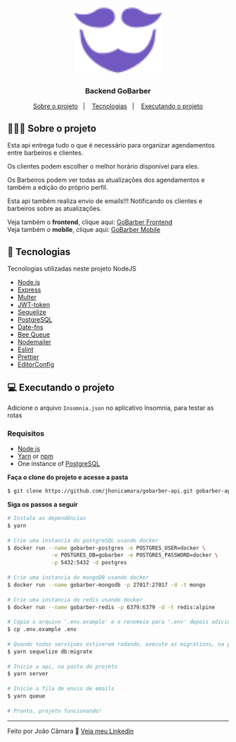 <h1 align="center">
	<img alt="GoStack" src=".github/logo.svg" width="200px" />
</h1>

<h3 align="center">
  Backend GoBarber
</h3>


<p align="center">
  <a href="#-Sobre-o-projeto">Sobre o projeto</a>&nbsp;&nbsp;&nbsp;|&nbsp;&nbsp;&nbsp;
  <a href="#-Tecnologias">Tecnologias</a>&nbsp;&nbsp;&nbsp;|&nbsp;&nbsp;&nbsp;
  <a href="#-Executando-o-projeto">Executando o projeto</a>
</p>


## 💇🏻‍♂️ Sobre o projeto

Esta api entrega tudo o que é necessário para organizar agendamentos entre barbeiros e clientes.

Os clientes podem escolher o melhor horário disponível para eles.

Os Barbeiros podem ver todas as atualizações dos agendamentos e também a edição do próprio perfil.

Esta api também realiza envio de emails!!! Notificando os clientes e barbeiros sobre as atualizações.

Veja também o **frontend**, clique aqui: [GoBarber Frontend](https://github.com/jhonicamara/gobarber-web)<br />
Veja também o **mobile**, clique aqui: [GoBarber Mobile](https://github.com/jhonicamara/gobarber-mobile)

## 🚀 Tecnologias

Tecnologias utilizadas neste projeto NodeJS

- [Node.js](https://nodejs.org/en/)
- [Express](https://expressjs.com/pt-br/)
- [Multer](https://github.com/expressjs/multer)
- [JWT-token](https://jwt.io/)
- [Sequelize](https://sequelize.org/master/)
- [PostgreSQL](https://www.postgresql.org/)
- [Date-fns](https://date-fns.org/)
- [Bee Queue](https://github.com/bee-queue/bee-queue)
- [Nodemailer](https://nodemailer.com/about/)
- [Eslint](https://eslint.org/)
- [Prettier](https://prettier.io/)
- [EditorConfig](https://editorconfig.org/)

## 💻 Executando o projeto

Adicione o arquivo `Insomnia.json` no aplicativo Insomnia, para testar as rotas

### Requisitos

- [Node.js](https://nodejs.org/en/)
- [Yarn](https://classic.yarnpkg.com/) or [npm](https://www.npmjs.com/)
- One instance of [PostgreSQL](https://www.postgresql.org/)

**Faça o clone do projeto e acesse a pasta**

```bash
$ git clone https://github.com/jhonicamara/gobarber-api.git gobarber-api && cd gobarber-api
```

**Siga os passos a seguir**

```bash
# Instale as dependências
$ yarn

# Crie uma instancia do postgreSQL usando docker
$ docker run --name gobarber-postgres -e POSTGRES_USER=docker \
              -e POSTGRES_DB=gobarber -e POSTGRES_PASSWORD=docker \
              -p 5432:5432 -d postgres

# Crie uma instancia do mongoDB usando docker
$ docker run --name gobarber-mongodb -p 27017:27017 -d -t mongo

# Crie uma instancia do redis usando docker
$ docker run --name gobarber-redis -p 6379:6379 -d -t redis:alpine

# Copie o arquivo '.env.example' e o renomeie para '.env' depois adicione os valores das variaveis ambiente.
$ cp .env.example .env

# Quando todos serviçoes estiverem rodando, execute as migrations, na pasta do projeto.
$ yarn sequelize db:migrate

# Inicie a api, na pasta do projeto
$ yarn server

# Inicie a fila de envio de emails
$ yarn queue

# Pronto, projeto funcionando!
```
---

Feito por João Câmara 👋 [Veja meu Linkedin](https://www.linkedin.com/in/jo%C3%A3o-c%C3%A2mara-565b42184/)

